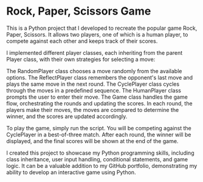 # Rock, Paper, Scissors Game

This is a Python project that I developed to recreate the popular game Rock, Paper, Scissors. It allows two players, one of which is a human player, to compete against each other and keeps track of their scores.

I implemented different player classes, each inheriting from the parent Player class, with their own strategies for selecting a move:

The RandomPlayer class chooses a move randomly from the available options.
The ReflectPlayer class remembers the opponent's last move and plays the same move in the next round.
The CyclePlayer class cycles through the moves in a predefined sequence.
The HumanPlayer class prompts the user to enter their move.
The Game class handles the game flow, orchestrating the rounds and updating the scores. In each round, the players make their moves, the moves are compared to determine the winner, and the scores are updated accordingly.

To play the game, simply run the script. You will be competing against the CyclePlayer in a best-of-three match. After each round, the winner will be displayed, and the final scores will be shown at the end of the game.

I created this project to showcase my Python programming skills, including class inheritance, user input handling, conditional statements, and game logic. It can be a valuable addition to my GitHub portfolio, demonstrating my ability to develop an interactive game using Python.

